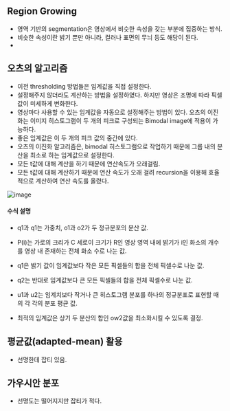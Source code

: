 
## Region Growing
- 영역 기반의 segmentation은 영상에서 비슷한 속성을 갖는 부분에 집중하는 방식. 
- 비슷한 속성이란 밝기 뿐만 아니라, 컬러나 표면의 무늬 등도 해당이 된다.
- 

## 오츠의 알고리즘
- 이전 thresholding 방법들은 임계값을 직접 설정한다. 
- 설정해주지 않더라도 계산하는 방법을 설정하였다. 하지만 영상은 조명에 따라 픽셀값이 미세하게 변화한다. 
- 영상마다 사용할 수 있는 임계값을 자동으로 설정해주는 방법이 있다. 오츠의 이진화는 이미지 히스토그램이 두 개의 피크로 구성되는 Bimodal image에 적용이 가능하다. 
- 좋은 임계값은 이 두 개의 피크 값의 중간에 있다. 
- 오츠의 이진화 알고리즘은, bimodal 히스토그램으로 작업하기 때문에 그룹 내의 분산을 최소로 하는 임계값으로 설정한다. 
- 모든 t값에 대해 계산을 하기 때문에 연산속도가 오래걸림.
- 모든 t값에 대해 계산하기 때문에 연산 속도가 오래 걸려 recursion을 이용해 효율적으로 계산하여 연산 속도를 올렸다. 

![image](https://user-images.githubusercontent.com/15938354/161896042-e7619eeb-5598-45da-ae1b-932f6ae7b584.png)

#### 수식 설명 
- q1과 q1는 가중치, o1과 o2가 두 정규분포의 분산 값. 
- P(i)는 가로의 크리가 C 세로이 크기가 R인 영상 영역 내에 밝기가 i인 화소의 개수를 영상 내 존재하는 전체 화소 수로 나눈 값. 

- q1은 밝기 값이 임계값보다 작은 모든 픽셀들의 합을 전체 픽셀수로 나눈 값.  
- q2는 반대로 임계값보다 큰 모든 픽셀들의 합을 전체 픽셀수로 나눈 값. 
- u1과 u2는 임계치보다 작거나 큰 히스토그램 분포를 하나의 정규분포로 표현할 때의 각 각의 분포 평균 값. 
- 최적의 임계값은 상기 두 분산의 합인 ow2값을 최소화시킬 수 있도록 결정.


## 평균값(adapted-mean) 활용 
- 선명한데 잡티 있음. 

## 가우시안 분포 
- 선명도는 떨어지지만 잡티가 적다.

